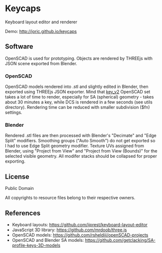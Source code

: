# Keycaps

Keyboard layout editor and renderer

Demo: http://joric.github.io/keycaps


## Software

OpenSCAD is used for prototyping. Objects are rendered by THREEjs with JSON scene exported from Blender.

### OpenSCAD

OpenSCAD models rendered into .stl and slightly edited in Blender, then exported using THREEjs JSON exporter.
Mind that [key_v2](https://github.com/rsheldiii/openSCAD-projects) OpenSCAD set takes a lot of time
to render, especially for SA (spherical) geometry - takes about 30 minutes a key,
while DCS is rendered in a few seconds (see utils directory). Rendering time can be reduced with smaller subdivision ($fn) settings.


### Blender

Rendered .stl files are then processed with Blender's "Decimate" and "Edge Split" modifiers.
Smoothing groups ("Auto Smooth") do not get exported so I had to use Edge Split geometry modifier.
Texture UVs assigned from Blender, using "Project from View" and "Project from View (Bounds)" for
the selected visible geometry. All modifer stacks should be collapsed for proper exporting.


## License

Public Domain

All copyrights to resource files belong to their respective owners.

## References

* Keyboard layouts: https://github.com/ijprest/keyboard-layout-editor
* JavaScript 3D library: https://github.com/mrdoob/three.js
* OpenSCAD models: https://github.com/rsheldiii/openSCAD-projects
* OpenSCAD and Blender SA models: https://github.com/getclacking/SA-profile-keys-3D-models
